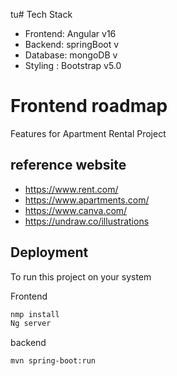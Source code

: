 tu# Tech Stack
- Frontend: Angular v16
- Backend: springBoot v
- Database: mongoDB v
- Styling : Bootstrap v5.0

# Frontend roadmap
Features for Apartment Rental Project

## reference website 
- https://www.rent.com/
- https://www.apartments.com/
- https://www.canva.com/
- https://undraw.co/illustrations



## Deployment

To run this project on your system 

Frontend 
```bash
nmp install 
Ng server 
```
backend
```bash
mvn spring-boot:run
```
